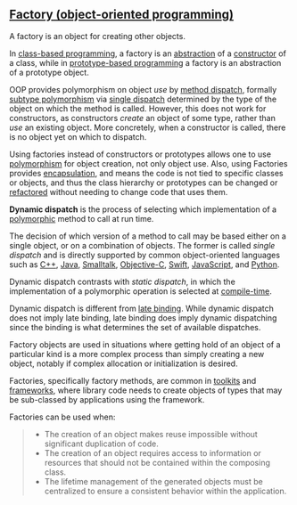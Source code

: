 
[Factory (object-oriented programming)](https://en.wikipedia.org/wiki/Factory_(object-oriented_programming))
----------

A factory is an object for creating other objects.

In [class-based programming](https://en.wikipedia.org/wiki/Class-based_programming), a factory is an [abstraction](https://en.wikipedia.org/wiki/Abstraction_(computer_science)) of a [constructor](https://en.wikipedia.org/wiki/Constructor_(object-oriented_programming)) of a class, while in [prototype-based programming](https://en.wikipedia.org/wiki/Prototype-based_programming) a factory is an abstraction of a prototype object.

OOP provides polymorphism on object *use* by [method dispatch](https://en.wikipedia.org/wiki/Method_dispatch), formally [subtype polymorphism](https://en.wikipedia.org/wiki/Subtype_polymorphism) via [single dispatch](https://en.wikipedia.org/wiki/Single_dispatch) determined by the type of the object on which the method is called. However, this does not work for constructors, as constructors *create* an object of some type, rather than *use* an existing object. More concretely, when a constructor is called, there is no object yet on which to dispatch.

Using factories instead of constructors or prototypes allows one to use [polymorphism](https://en.wikipedia.org/wiki/Polymorphism_(computer_science)) for object creation, not only object use. Also, using Factories provides [encapsulation](https://en.wikipedia.org/wiki/Encapsulation_(object-oriented_programming)), and means the code is not tied to specific classes or objects, and thus the class hierarchy or prototypes can be changed or [refactored](https://en.wikipedia.org/wiki/Refactored) without needing to change code that uses them.

**Dynamic dispatch** is the process of selecting which implementation of a [polymorphic](https://en.wikipedia.org/wiki/Subtyping) method to call at run time.

The decision of which version of a method to call may be based either on a single object, or on a combination of objects. The former is called *single dispatch* and is directly supported by common object-oriented languages such as [C++](https://en.wikipedia.org/wiki/C%2B%2B), [Java](https://en.wikipedia.org/wiki/Java_(programming_language)), [Smalltalk](https://en.wikipedia.org/wiki/Smalltalk), [Objective-C](https://en.wikipedia.org/wiki/Objective-C), [Swift](https://en.wikipedia.org/wiki/Swift_(programming_language)), [JavaScript](https://en.wikipedia.org/wiki/JavaScript), and [Python](https://en.wikipedia.org/wiki/Python_(programming_language)).

Dynamic dispatch contrasts with *static dispatch*, in which the implementation of a polymorphic operation is selected at [compile-time](https://en.wikipedia.org/wiki/Compile-time).

Dynamic dispatch is different from [late binding](https://en.wikipedia.org/wiki/Late_binding). While dynamic dispatch does not imply late binding, late binding does imply dynamic dispatching since the binding is what determines the set of available dispatches.

Factory objects are used in situations where getting hold of an object of a particular kind is a more complex process than simply creating a new object, notably if complex allocation or initialization is desired.

Factories, specifically factory methods, are common in [toolkits](https://en.wikipedia.org/wiki/Toolkit) and [frameworks](https://en.wikipedia.org/wiki/Software_framework), where library code needs to create objects of types that may be sub-classed by applications using the framework.

Factories can be used when:
>   -   The creation of an object makes reuse impossible without significant duplication of code.
>   -   The creation of an object requires access to information or resources that should not be contained within the composing class.
>   -   The lifetime management of the generated objects must be centralized to ensure a consistent behavior within the application.
